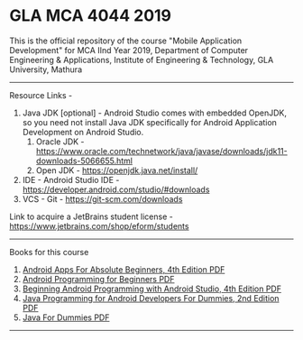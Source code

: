 # GLA MCA 4044 2019
This is the official repository of the course "Mobile Application Development" for MCA IInd Year 2019, Department of Computer Engineering &amp; Applications, Institute of Engineering &amp; Technology, GLA University, Mathura

___

Resource Links - 

1. Java JDK [optional] - Android Studio comes with embedded OpenJDK, so you need not install Java JDK specifically for Android Application Development on Android Studio.
   1. Oracle JDK - https://www.oracle.com/technetwork/java/javase/downloads/jdk11-downloads-5066655.html
   2. Open JDK - https://openjdk.java.net/install/
2. IDE - Android Studio IDE - https://developer.android.com/studio/#downloads
3. VCS - Git - https://git-scm.com/downloads

Link to acquire a JetBrains student license - https://www.jetbrains.com/shop/eform/students
___

Books for this course

1. [Android Apps For Absolute Beginners, 4th Edition PDF](https://github.com/dbc2201/gla-mca4044-2019/blob/master/books/Android%20Apps%20for%20Absolute%20Beginners%2C%204th%20Edition.pdf)
2. [Android Programming for Beginners PDF](https://github.com/dbc2201/gla-mca4044-2019/blob/master/books/Android%20Programming%20for%20Beginners.pdf)
3. [Beginning Android Programming with Android Studio, 4th Edition PDF](https://github.com/dbc2201/gla-mca4044-2019/blob/master/books/Beginning%20Android%20Programming%20with%20Android%20Studio%2C%204th%20Edition.pdf)
4. [Java Programming for Android Developers For Dummies, 2nd Edition PDF](https://github.com/dbc2201/gla-mca4044-2019/blob/master/books/Java%20Programming%20for%20Android%20Developers%20For%20Dummies%2C%202nd%20Edition.pdf)
5. [Java For Dummies PDF](https://github.com/dbc2201/gla-mca4044-2019/blob/master/books/java-for-dummies-7th-edition.pdf)

___
